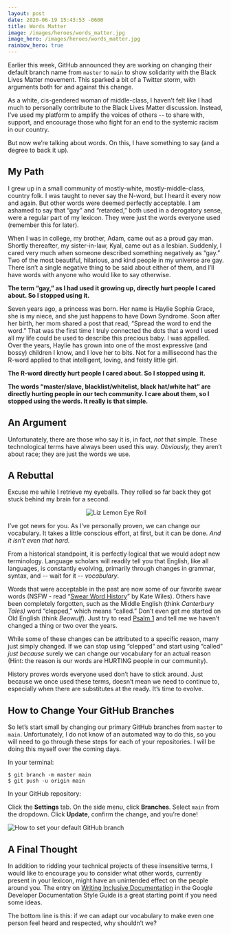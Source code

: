 ```yaml
---
layout: post
date: 2020-06-19 15:43:53 -0600
title: Words Matter
image: /images/heroes/words_matter.jpg
image_hero: /images/heroes/words_matter.jpg
rainbow_hero: true
---
```

Earlier this week, GitHub announced they are working on changing their default branch name from `master` to `main` to show solidarity with the Black Lives Matter movement. This sparked a bit of a Twitter storm, with arguments both for and against this change.

As a white, cis-gendered woman of middle-class, I haven’t felt like I had much to personally contribute to the Black Lives Matter discussion. Instead, I’ve used my platform to amplify the voices of others -- to share with, support, and encourage those who fight for an end to the systemic racism in our country.

But now we’re talking about words. On this, I have something to say (and a degree to back it up).

## My Path

I grew up in a small community of mostly-white, mostly-middle-class, country folk. I was taught to never say the N-word, but I heard it every now and again. But other words were deemed perfectly acceptable. I am ashamed to say that “gay” and “retarded,” both used in a derogatory sense, were a regular part of my lexicon. They were just the words everyone used (remember this for later).

When I was in college, my brother, Adam, came out as a proud gay man. Shortly thereafter, my sister-in-law, Kyal, came out as a lesbian. Suddenly, I cared very much when someone described something negatively as “gay.” Two of the most beautiful, hilarious, and kind people in my universe are gay. There isn’t a single negative thing to be said about either of them, and I’ll have words with anyone who would like to say otherwise.

**The term “gay,” as I had used it growing up, directly hurt people I cared about. So I stopped using it.**

Seven years ago, a princess was born. Her name is Haylie Sophia Grace, she is my niece, and she just happens to have Down Syndrome. Soon after her birth, her mom shared a post that read, “Spread the word to end the word.” That was the first time I truly connected the dots that a word I used all my life could be used to describe this precious baby. I was appalled. Over the years, Haylie has grown into one of the most expressive (and bossy) children I know, and I love her to bits. Not for a millisecond has the R-word applied to that intelligent, loving, and feisty little girl.

**The R-word directly hurt people I cared about. So I stopped using it.**

**The words “master/slave, blacklist/whitelist, black hat/white hat” are directly hurting people in our tech community. I care about them, so I stopped using the words. It really is that simple.**

## An Argument

Unfortunately, there are those who say it is, in fact, _not_ that simple. These technological terms have always been used this way. _Obviously,_ they aren’t about race; they are just the words we use.

## A Rebuttal

Excuse me while I retrieve my eyeballs. They rolled so far back they got stuck behind my brain for a second.

<center>
<img alt="Liz Lemon Eye Roll" src="https://media.giphy.com/media/BB8Gx0CaEASHu/source.gif">
</center>

I’ve got news for you. As I’ve personally proven, we can change our vocabulary. It takes a little conscious effort, at first, but it can be done. _And it isn’t even that hard._

From a historical standpoint, it is perfectly logical that we would adopt new terminology. Language scholars will readily tell you that English, like all languages, is constantly evolving, primarily through changes in grammar, syntax, and -- wait for it -- _vocabulary_.

Words that were acceptable in the past are now some of our favorite swear words (NSFW - read “[Swear Word History](https://newrepublic.com/article/116713/swear-word-history-where-your-favorite-curses-came)” by Kate Wiles). Others have been completely forgotten, such as the Middle English (think _Canterbury Tales)_ word “clepped,” which means “called.” Don’t even get me started on Old English (think _Beowulf_). Just try to read [Psalm 1](http://www.oldenglishaerobics.net/psalm1.php) and tell me we haven’t changed a thing or two over the years.

While some of these changes can be attributed to a specific reason, many just simply changed. If we can stop using “clepped” and start using “called” _just because_ surely we can change our vocabulary for an actual reason (Hint: the reason is our words are HURTING people in our community).

History proves words everyone used don’t have to stick around. Just because we once used these terms, doesn’t mean we need to continue to, especially when there are substitutes at the ready. It’s time to evolve.

## How to Change Your GitHub Branches

So let’s start small by changing our primary GitHub branches from `master` to `main`. Unfortunately, I do not know of an automated way to do this, so you will need to go through these steps for each of your repositories. I will be doing this myself over the coming days.

In your terminal:

```shell
$ git branch -m master main
$ git push -u origin main
```

In your GitHub repository:

Click the **Settings** tab. On the side menu, click **Branches**. Select `main` from the dropdown. Click **Update**, confirm the change, and you’re done!

![How to set your default GitHub branch](/images/renamed-branch.jpg "Default Branch")

## A Final Thought

In addition to ridding your technical projects of these insensitive terms, I would like to encourage you to consider what other words, currently present in your lexicon, might have an unintended effect on the people around you. The entry on [Writing Inclusive Documentation](https://developers.google.com/style/inclusive-documentation) in the Google Developer Documentation Style Guide is a great starting point if you need some ideas.

The bottom line is this: if we can adapt our vocabulary to make even one person feel heard and respected, why shouldn’t we?
